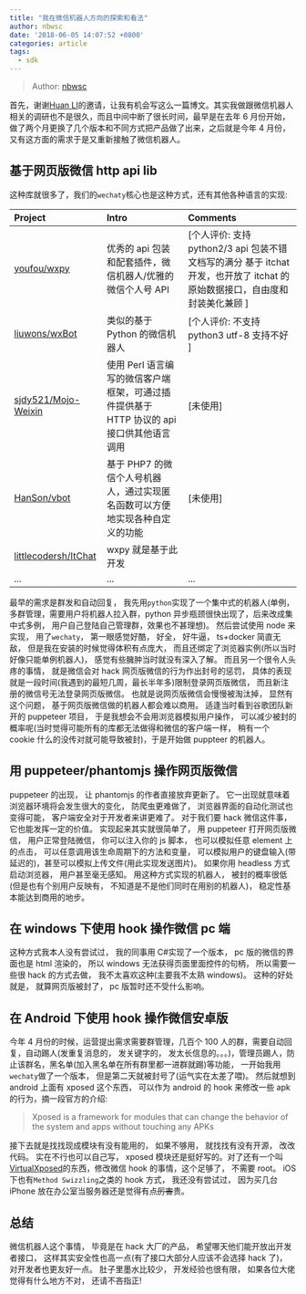 ```yaml
---
title: "我在微信机器人方向的探索和看法"
author: nbwsc
date: '2018-06-05 14:07:52 +0800'
categories: article
tags:
  - sdk
---
```


> Author: [nbwsc](https://github.com/nbwsc)

首先，谢谢[Huan LI](https://github.com/huan)的邀请，让我有机会写这么一篇博文。其实我做跟微信机器人相关的调研也不是很久，而且中间中断了很长时间，最早是在去年 6 月份开始，做了两个月更换了几个版本和不同方式把产品做了出来，之后就是今年 4 月份，又有这方面的需求于是又重新接触了微信机器人。

## 基于网页版微信 http api lib

这种库就很多了，我们的`wechaty`核心也是这种方式，还有其他各种语言的实现:

| Project | Intro | Comments |
| :--- | :--- | :--- |
| [youfou/wxpy](https://github.com/youfou/wxpy) | 优秀的 api 包装和配套插件，微信机器人/优雅的微信个人号 API | [个人评价: 支持 python2/3 api 包装不错 文档写的满分 基于 itchat 开发，也开放了 itchat 的原始数据接口，自由度和封装美化兼顾 ] |
| [liuwons/wxBot](https://github.com/liuwons/wxBot)| 类似的基于 Python 的微信机器人 | [个人评价: 不支持 python3 utf-8 支持不好 ] |
| [sjdy521/Mojo-Weixin](https://github.com/sjdy521/Mojo-Weixin)|使用 Perl 语言编写的微信客户端框架，可通过插件提供基于 HTTP 协议的 api 接口供其他语言调用 |[未使用] |
| [HanSon/vbot](https://github.com/hanson/vbot)|基于 PHP7 的微信个人号机器人，通过实现匿名函数可以方便地实现各种自定义的功能 |[未使用] |
| [littlecodersh/ItChat](https://github.com/littlecodersh/ItChat)|wxpy 就是基于此开发 |
| ... | ... | ... |

最早的需求是群发和自动回复， 我先用`python`实现了一个集中式的机器人(单例，多群管理，需要用户将机器人拉入群，python 异步瓶颈很快出现了，后来改成集中式多例， 用户自己登陆自己管理群，效果也不甚理想)。 然后尝试使用 node 来实现， 用了`wechaty`， 第一眼感觉好酷， 好全， 好牛逼， ts+docker 简直无敌， 但是我在安装的时候觉得体积有点庞大， 而且还绑定了浏览器实例(所以当时好像只能单例机器人)， 感觉有些臃肿当时就没有深入了解。 而且另一个很令人头疼的事情， 就是微信会对 hack 网页版微信的行为作出封号的惩罚， 具体的表现就是一段时间(我遇到的最短几周，最长半年多)限制登录网页版微信， 而且新注册的微信号无法登录网页版微信。 也就是说网页版微信会慢慢被淘汰掉， 显然有这个问题， 基于网页版微信做的机器人都会难以商用。 适逢当时看到谷歌团队新开的 puppeteer 项目， 于是我想会不会用浏览器模拟用户操作， 可以减少被封的概率呢(当时觉得可能所有的库都无法做得和微信的客户端一样， 稍有一个 cookie 什么的没传对就可能导致被封)，于是开始做 puppteer 的机器人。

## 用 puppeteer/phantomjs 操作网页版微信

puppeteer 的出现， 让 phantomjs 的作者直接放弃更新了。 它一出现就意味着浏览器环境将会发生很大的变化， 防爬虫更难做了， 浏览器界面的自动化测试也变得可能， 客户端安全对于开发者来讲更难了。 对于我们要 hack 微信这件事， 它也能发挥一定的价值。
实现起来其实就很简单了， 用 puppeteer 打开网页版微信， 用户正常登陆微信， 你可以注入你的 js 脚本， 也可以模拟任意 element 上的点击， 可以任意调用该生命周期下的方法和变量， 可以模拟用户的键盘输入(带延迟的)，甚至可以模拟上传文件(用此实现发送图片)。 如果你用 headless 方式启动浏览器， 用户甚至毫无感知。
用这种方式实现的机器人， 被封的概率很低(但是也有个别用户反映有， 不知道是不是他们同时在用别的机器人)， 稳定性基本能达到商用的地步。

## 在 windows 下使用 hook 操作微信 pc 端

这种方式我本人没有尝试过， 我的同事用 C#实现了一个版本， pc 版的微信的界面也是 html 渲染的， 所以 windows 无法获得页面里面控件的句柄， 所以需要一些很 hack 的方式去做， 我不太喜欢这种(主要我不太熟 windows)。 这种的好处就是， 就算网页版被封了， pc 版暂时还不受什么影响。

## 在 Android 下使用 hook 操作微信安卓版

今年 4 月份的时候，运营提出需求需要群管理，几百个 100 人的群，需要自动回复，自动踢人(发重复消息的， 发关键字的， 发太长信息的。。。)，管理员踢人，防止该群名，黑名单(加入黑名单在所有群里都一进群就踢)等功能， 一开始我用`wechaty`做了一个版本， 但是第二天就被封号了(运气实在太差了喂)。 然后就想到 android 上面有 xposed 这个东西， 可以作为 android 的 hook 来修改一些 apk 的行为，摘一段官方的介绍:

> Xposed is a framework for modules that can change the behavior of the system and apps without touching any APKs

接下去就是找找现成模块有没有能用的， 如果不够用， 就找找有没有开源， 改改代码。 实在不行也可以自己写， xposed 模块还是挺好写的。对了还有一个叫[VirtualXposed](https://github.com/android-hacker/VirtualXposed)的东西，修改微信 hook 的事情，这个足够了， 不需要 root。
iOS 下也有`Method Swizzling`之类的 hook 方式， 我还没有尝试过， 因为买几台 iPhone 放在办公室当服务器还是觉得有点~~厉害~~贵。

## 总结

微信机器人这个事情， 毕竟是在 hack 大厂的产品， 希望哪天他们能开放出开发者接口， 这样其实安全性也高一点(有了接口大部分人应该不会选择 hack 了)， 对开发者也更友好一点。 肚子里墨水比较少， 开发经验也很有限， 如果各位大佬觉得有什么地方不对， 还请不吝指正!
